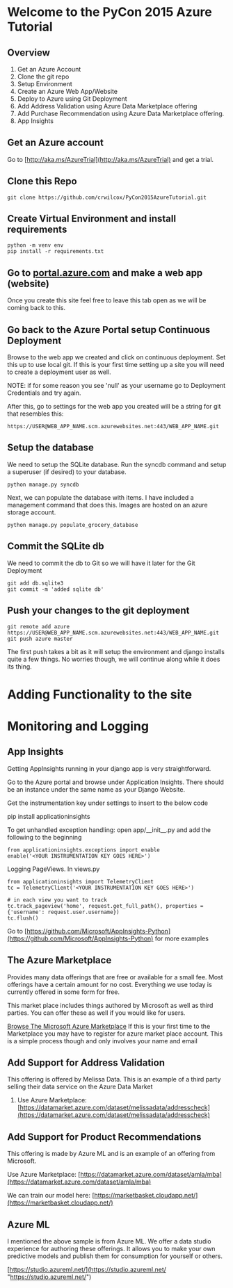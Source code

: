 # Welcome to the PyCon 2015 Azure Tutorial #

## Overview ##
1. Get an Azure Account
2. Clone the git repo
3. Setup Environment
4. Create an Azure Web App/Website
5. Deploy to Azure using Git Deployment
6. Add Address Validation using Azure Data Marketplace offering
7. Add Purchase Recommendation using Azure Data Marketplace offering.
8. App Insights

## Get an Azure account ##
Go to [http://aka.ms/AzureTrial](http://aka.ms/AzureTrial) and get a trial.

## Clone this Repo ##
	git clone https://github.com/crwilcox/PyCon2015AzureTutorial.git

## Create Virtual Environment and install requirements ##
	python -m venv env
	pip install -r requirements.txt

## Go to [portal.azure.com](portal.azure.com) and make a web app (website) ##
Once you create this site feel free to leave this tab open as we will be coming back to this.

## Go back to the Azure Portal setup Continuous Deployment ##
Browse to the web app we created and click on continuous deployment.  Set this up to use local git.
If this is your first time setting up a site you will need to create a deployment user as well.

NOTE: if for some reason you see 'null' as your username go to Deployment Credentials and try again.

After this, go to settings for the web app you created will be a string for git that resembles this:
 
	https://USER@WEB_APP_NAME.scm.azurewebsites.net:443/WEB_APP_NAME.git

## Setup the database ##
We need to setup the SQLite database. Run the syncdb command and setup a superuser (if desired) to your database.
	
	python manage.py syncdb

Next, we can populate the database with items.  I have included a management command that does this.  Images are hosted on an azure storage account.

	python manage.py populate_grocery_database

## Commit the SQLite db ##
We need to commit the db to Git so we will have it later for the Git Deployment

	git add db.sqlite3
	git commit -m 'added sqlite db'

## Push your changes to the git deployment ##

	git remote add azure https://USER@WEB_APP_NAME.scm.azurewebsites.net:443/WEB_APP_NAME.git
	git push azure master

The first push takes a bit as it will setup the environment and django installs quite a few things.  No worries though, we will continue along while it does its thing.

# Adding Functionality to the site #
# Monitoring and Logging
## App Insights ##
Getting AppInsights running in your django app is very straightforward.

Go to the Azure portal and browse under Application Insights.  There should be an instance under the same name as your Django Website.

Get the instrumentation key under settings to insert to the below code

pip install applicationinsights

To get unhandled exception handling: open app/\_\_init\_\_.py and add the following to the beginning

	from applicationinsights.exceptions import enable
	enable('<YOUR INSTRUMENTATION KEY GOES HERE>')

Logging PageViews.  In views.py
	
	from applicationinsights import TelemetryClient
	tc = TelemetryClient('<YOUR INSTRUMENTATION KEY GOES HERE>')
	
	# in each view you want to track
    tc.track_pageview('home', request.get_full_path(), properties = {'username': request.user.username})
    tc.flush()

Go to [https://github.com/Microsoft/AppInsights-Python](https://github.com/Microsoft/AppInsights-Python) for more examples

## The Azure Marketplace ##
Provides many data offerings that are free or available for a small fee.  Most offerings have a certain amount for no cost.  Everything we use today is currently offered in some form for free.

This market place includes things authored by Microsoft as well as third parties.  You can offer these as well if you would like for users.

[Browse The Microsoft Azure Marketplace](https://datamarket.azure.com/browse)
If this is your first time to the Marketplace you may have to register for azure market place account. This is a simple process though and only involves your name and email

## Add Support for Address Validation ##
This offering is offered by Melissa Data.  This is an example of a third party selling their data service on the Azure Data Market

1. Use Azure Marketplace: [https://datamarket.azure.com/dataset/melissadata/addresscheck](https://datamarket.azure.com/dataset/melissadata/addresscheck)

## Add Support for Product Recommendations ##
This offering is made by Azure ML and is an example of an offering from Microsoft.

Use Azure Marketplace: [https://datamarket.azure.com/dataset/amla/mba](https://datamarket.azure.com/dataset/amla/mba)

We can train our model here: [https://marketbasket.cloudapp.net/](https://marketbasket.cloudapp.net/)

## Azure ML ##
I mentioned the above sample is from Azure ML.  We offer a data studio experience for authoring these offerings.  It allows you to make your own predictive models and publish them for consumption for yourself or others.

[https://studio.azureml.net/](https://studio.azureml.net/ "https://studio.azureml.net/")
